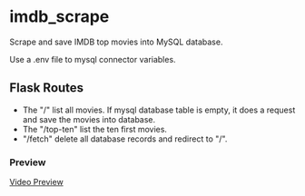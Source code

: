 # imdb_scrape
Scrape and save IMDB top movies into MySQL database.

Use a .env file to mysql connector variables.

## Flask Routes
- The "/" list all movies. If mysql database table is empty, it does a request and save the movies into database.
- The "/top-ten" list the ten first movies.
- "/fetch" delete all database records and redirect to "/".

### Preview
[Video Preview](https://user-images.githubusercontent.com/30248076/222920750-f67a4982-c525-4f1c-b707-93f656891592.mp4)

